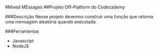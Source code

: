 #Mixed MEssages
##Projeto Off-Platform do Codecademy

###Descrição
Nesse projeto devemos construír uma função que retorna uma mensagem aleatória quando executada.

###Ferramentas
+ Javascript
+ NodeJS

